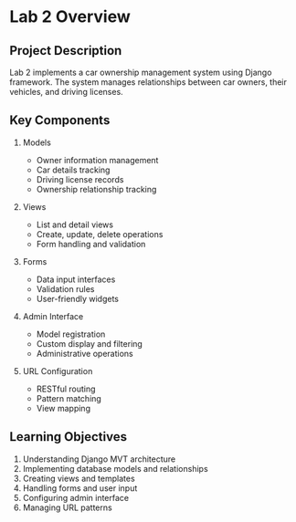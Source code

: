 # Lab 2 Overview

## Project Description

Lab 2 implements a car ownership management system using Django framework. The system manages relationships between car owners, their vehicles, and driving licenses.

## Key Components

1. Models
   - Owner information management
   - Car details tracking
   - Driving license records
   - Ownership relationship tracking

2. Views
   - List and detail views
   - Create, update, delete operations
   - Form handling and validation

3. Forms
   - Data input interfaces
   - Validation rules
   - User-friendly widgets

4. Admin Interface
   - Model registration
   - Custom display and filtering
   - Administrative operations

5. URL Configuration
   - RESTful routing
   - Pattern matching
   - View mapping

## Learning Objectives

1. Understanding Django MVT architecture
2. Implementing database models and relationships
3. Creating views and templates
4. Handling forms and user input
5. Configuring admin interface
6. Managing URL patterns 